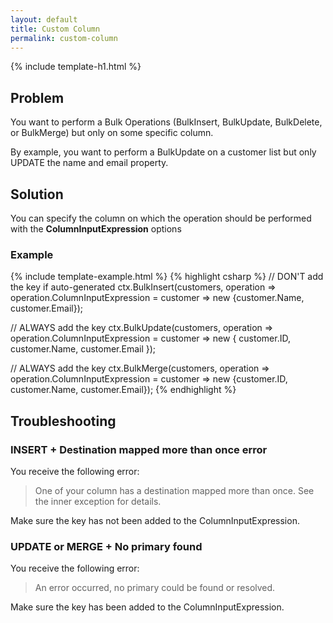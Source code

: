 ```yaml
---
layout: default
title: Custom Column
permalink: custom-column
---
```


{% include template-h1.html %}

## Problem
You want to perform a Bulk Operations (BulkInsert, BulkUpdate, BulkDelete, or BulkMerge) but only on some specific column.

By example, you want to perform a BulkUpdate on a customer list but only UPDATE the name and email property.

## Solution
You can specify the column on which the operation should be performed with the **ColumnInputExpression** options

### Example

{% include template-example.html %} 
{% highlight csharp %}
// DON'T add the key if auto-generated
ctx.BulkInsert(customers, operation => operation.ColumnInputExpression =
    customer => new {customer.Name, customer.Email});

// ALWAYS add the key
ctx.BulkUpdate(customers, operation => operation.ColumnInputExpression =
    customer => new { customer.ID, customer.Name, customer.Email });

// ALWAYS add the key
ctx.BulkMerge(customers, operation => operation.ColumnInputExpression =
    customer => new {customer.ID, customer.Name, customer.Email});
{% endhighlight %}

## Troubleshooting

### INSERT + Destination mapped more than once error
You receive the following error:
> One of your column has a destination mapped more than once. See the inner exception for details.

Make sure the key has not been added to the ColumnInputExpression.

### UPDATE or MERGE + No primary found
You receive the following error:
> An error occurred, no primary could be found or resolved.

Make sure the key has been added to the ColumnInputExpression.
